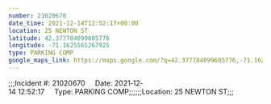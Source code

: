 ```yaml
---
number: 21020670
date_time: 2021-12-14T12:52:17+00:00
location: 25 NEWTON ST
latitude: 42.377784099605776
longitude: -71.1625565267925
type: PARKING COMP
google_maps_link: https://maps.google.com/?q=42.377784099605776,-71.1625565267925
---
```


;;;Incident #: 21020670     Date: 2021‐12‐14 12:52:17     Type: PARKING COMP;;;;;;Location: 25 NEWTON ST;;;

